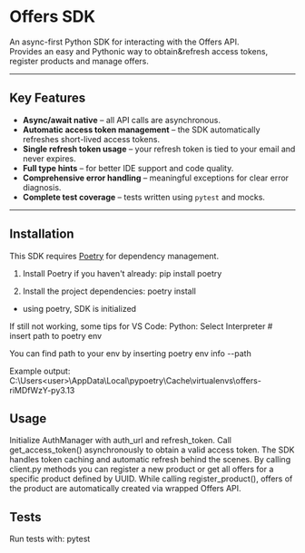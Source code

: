 # Offers SDK

An async-first Python SDK for interacting with the Offers API.  
Provides an easy and Pythonic way to obtain&refresh access tokens, register products and manage offers.

---

## Key Features

- **Async/await native** – all API calls are asynchronous.
- **Automatic access token management** – the SDK automatically refreshes short-lived access tokens.
- **Single refresh token usage** – your refresh token is tied to your email and never expires.
- **Full type hints** – for better IDE support and code quality.
- **Comprehensive error handling** – meaningful exceptions for clear error diagnosis.
- **Complete test coverage** – tests written using `pytest` and mocks.

---

## Installation

This SDK requires [Poetry](https://python-poetry.org/) for dependency management.

1. Install Poetry if you haven't already:
pip install poetry

2. Install the project dependencies:
poetry install
- using poetry, SDK is initialized

If still not working, some tips for VS Code:
Python: Select Interpreter  # insert path to poetry env

You can find path to your env by inserting
poetry env info --path

Example output:
C:\Users\<user>\AppData\Local\pypoetry\Cache\virtualenvs\offers-riMDfWzY-py3.13

## Usage
Initialize AuthManager with auth_url and refresh_token. 
Call get_access_token() asynchronously to obtain a valid access token. 
The SDK handles token caching and automatic refresh behind the scenes. 
By calling client.py methods you can register a new product or get all offers for a specific product defined by UUID. 
While calling register_product(), offers of the product are automatically created via wrapped Offers API. 

## Tests
Run tests with:
pytest
